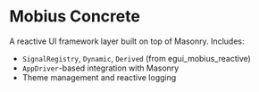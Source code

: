 
# Mobius Concrete

A reactive UI framework layer built on top of Masonry. Includes:

- `SignalRegistry`, `Dynamic`, `Derived` (from egui_mobius_reactive)
- `AppDriver`-based integration with Masonry
- Theme management and reactive logging

